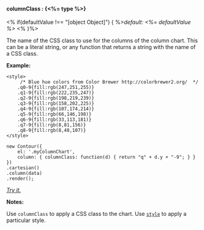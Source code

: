 #### **columnClass** : {<%= type %>}

<% if(defaultValue !== "[object Object]") { %>*default: <%= defaultValue %>* <% }%>

The name of the CSS class to use for the columns of the column chart. This can be a literal string, or any function that returns a string with the name of a CSS class.

**Example:**

	<style>
		 /* Blue hue colors from Color Brewer http://colorbrewer2.org/  */
		.q0-9{fill:rgb(247,251,255)}
		.q1-9{fill:rgb(222,235,247)}
		.q2-9{fill:rgb(198,219,239)}
		.q3-9{fill:rgb(158,202,225)}
		.q4-9{fill:rgb(107,174,214)}
		.q5-9{fill:rgb(66,146,198)}
		.q6-9{fill:rgb(33,113,181)}
		.q7-9{fill:rgb(8,81,156)}
		.q8-9{fill:rgb(8,48,107)}
	</style>

    new Contour({
        el: '.myColumnChart',
        column: { columnClass: function(d) { return "q" + d.y + "-9"; } }
    })
    .cartesian()
    .column(data)
    .render();

*[Try it.](<%= jsFiddleLink %>)*

**Notes:**

Use `columnClass` to apply a CSS class to the chart. Use [`style`](#core_config/config.column.style) to apply a particular style.

